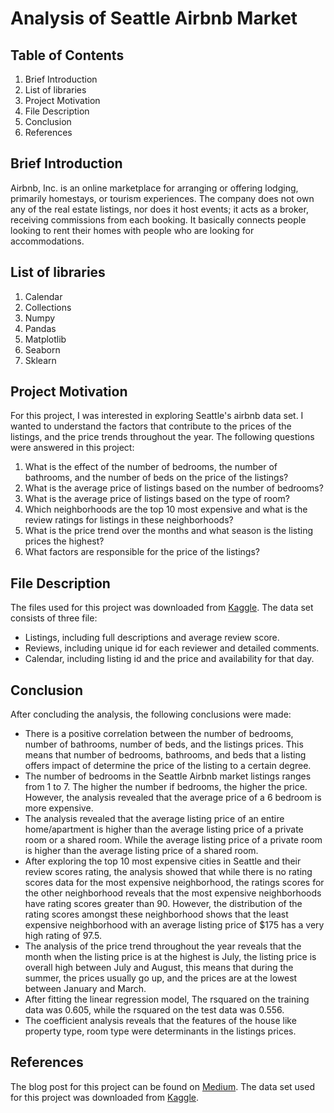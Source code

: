 # Analysis of Seattle Airbnb Market

## Table of Contents
1. Brief Introduction
2. List of libraries
3. Project Motivation
4. File Description
5. Conclusion
6. References

## Brief Introduction
Airbnb, Inc. is an online marketplace for arranging or offering lodging, primarily homestays, or tourism experiences. The company does not own any of the real estate listings, nor does it host events; it acts as a broker, receiving commissions from each booking. It basically connects people looking to rent their homes with people who are looking for accommodations.

## List of libraries
1. Calendar
2. Collections
3. Numpy
4. Pandas
5. Matplotlib
6. Seaborn
7. Sklearn

## Project Motivation
For this project, I was interested in exploring Seattle's airbnb data set. I wanted to understand the factors that contribute to the prices of the listings, and the price trends throughout the year. The following questions were answered in this project:
1. What is the effect of the number of bedrooms, the number of bathrooms, and the number of beds on the price of the listings?
2. What is the average price of listings based on the number of bedrooms?
3. What is the average price of listings based on the type of room?
4. Which neighborhoods are the top 10 most expensive and what is the review ratings for listings in these neighborhoods?
5. What is the price trend over the months and what season is the listing prices the highest?
6. What factors are responsible for the price of the listings?

## File Description
The files used for this project was downloaded from [Kaggle](https://www.kaggle.com/airbnb/seattle/data). The data set consists of three file:
-  Listings, including full descriptions and average review score.
- Reviews, including unique id for each reviewer and detailed comments.
- Calendar, including listing id and the price and availability for that day.

## Conclusion
After concluding the analysis, the following conclusions were made:
- There is a positive correlation between the number of bedrooms, number of bathrooms, number of beds, and the listings prices. This means that number of bedrooms, bathrooms, and beds that a listing offers impact of determine the price of the listing to a certain degree.
- The number of bedrooms in the Seattle Airbnb market listings ranges from 1 to 7. The higher the number if bedrooms, the higher the price. However, the analysis revealed that the average price of a 6 bedroom is more expensive.
- The analysis revealed that the average listing price of an entire home/apartment is higher than the average listing price of a private room or a shared room. While the average listing price of a private room is higher than the average listing price of a shared room.
- After exploring the top 10 most expensive cities in Seattle and their review scores rating, the analysis showed that while there is no rating scores data for the most expensive neighborhood, the ratings scores for the other neighborhood reveals that the most expensive neighborhoods have rating scores greater than 90. However, the distribution of the rating scores amongst these neighborhood shows that the least expensive neighborhood with an average listing price of $175 has a very high rating of 97.5.
- The analysis of the price trend throughout the year reveals that the month when the listing price is at the highest is July, the listing price is overall high between July and August, this means that during the summer, the prices usually go up, and the prices are at the lowest between January and March.
- After fitting the linear regression model, The rsquared on the training data was 0.605, while the rsquared on the test data was 0.556.
- The coefficient analysis reveals that the features of the house like property type, room type were determinants in the listings prices.

## References
The blog post for this project can be found on [Medium](https://medium.com/@obisanoluwatosin/exploring-the-airbnb-market-in-seattle-3ea45eba38ce).
The data set used for this project was downloaded from [Kaggle](https://www.kaggle.com/airbnb/seattle/data).
